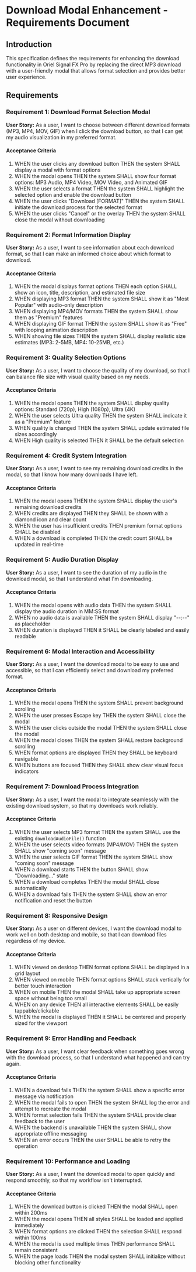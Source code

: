 # Download Modal Enhancement - Requirements Document

## Introduction

This specification defines the requirements for enhancing the download functionality in Oriel Signal FX Pro by replacing the direct MP3 download with a user-friendly modal that allows format selection and provides better user experience.

## Requirements

### Requirement 1: Download Format Selection Modal

**User Story:** As a user, I want to choose between different download formats (MP3, MP4, MOV, GIF) when I click the download button, so that I can get my audio visualization in my preferred format.

#### Acceptance Criteria

1. WHEN the user clicks any download button THEN the system SHALL display a modal with format options
2. WHEN the modal opens THEN the system SHALL show four format options: MP3 Audio, MP4 Video, MOV Video, and Animated GIF
3. WHEN the user selects a format THEN the system SHALL highlight the selected option and enable the download button
4. WHEN the user clicks "Download [FORMAT]" THEN the system SHALL initiate the download process for the selected format
5. WHEN the user clicks "Cancel" or the overlay THEN the system SHALL close the modal without downloading

### Requirement 2: Format Information Display

**User Story:** As a user, I want to see information about each download format, so that I can make an informed choice about which format to download.

#### Acceptance Criteria

1. WHEN the modal displays format options THEN each option SHALL show an icon, title, description, and estimated file size
2. WHEN displaying MP3 format THEN the system SHALL show it as "Most Popular" with audio-only description
3. WHEN displaying MP4/MOV formats THEN the system SHALL show them as "Premium" features
4. WHEN displaying GIF format THEN the system SHALL show it as "Free" with looping animation description
5. WHEN showing file sizes THEN the system SHALL display realistic size estimates (MP3: 2-5MB, MP4: 10-25MB, etc.)

### Requirement 3: Quality Selection Options

**User Story:** As a user, I want to choose the quality of my download, so that I can balance file size with visual quality based on my needs.

#### Acceptance Criteria

1. WHEN the modal opens THEN the system SHALL display quality options: Standard (720p), High (1080p), Ultra (4K)
2. WHEN the user selects Ultra quality THEN the system SHALL indicate it as a "Premium" feature
3. WHEN quality is changed THEN the system SHALL update estimated file sizes accordingly
4. WHEN High quality is selected THEN it SHALL be the default selection

### Requirement 4: Credit System Integration

**User Story:** As a user, I want to see my remaining download credits in the modal, so that I know how many downloads I have left.

#### Acceptance Criteria

1. WHEN the modal opens THEN the system SHALL display the user's remaining download credits
2. WHEN credits are displayed THEN they SHALL be shown with a diamond icon and clear count
3. WHEN the user has insufficient credits THEN premium format options SHALL be disabled
4. WHEN a download is completed THEN the credit count SHALL be updated in real-time

### Requirement 5: Audio Duration Display

**User Story:** As a user, I want to see the duration of my audio in the download modal, so that I understand what I'm downloading.

#### Acceptance Criteria

1. WHEN the modal opens with audio data THEN the system SHALL display the audio duration in MM:SS format
2. WHEN no audio data is available THEN the system SHALL display "--:--" as placeholder
3. WHEN duration is displayed THEN it SHALL be clearly labeled and easily readable

### Requirement 6: Modal Interaction and Accessibility

**User Story:** As a user, I want the download modal to be easy to use and accessible, so that I can efficiently select and download my preferred format.

#### Acceptance Criteria

1. WHEN the modal opens THEN the system SHALL prevent background scrolling
2. WHEN the user presses Escape key THEN the system SHALL close the modal
3. WHEN the user clicks outside the modal THEN the system SHALL close the modal
4. WHEN the modal closes THEN the system SHALL restore background scrolling
5. WHEN format options are displayed THEN they SHALL be keyboard navigable
6. WHEN buttons are focused THEN they SHALL show clear visual focus indicators

### Requirement 7: Download Process Integration

**User Story:** As a user, I want the modal to integrate seamlessly with the existing download system, so that my downloads work reliably.

#### Acceptance Criteria

1. WHEN the user selects MP3 format THEN the system SHALL use the existing `downloadAudioFile()` function
2. WHEN the user selects video formats (MP4/MOV) THEN the system SHALL show "coming soon" message
3. WHEN the user selects GIF format THEN the system SHALL show "coming soon" message
4. WHEN a download starts THEN the button SHALL show "Downloading..." state
5. WHEN a download completes THEN the modal SHALL close automatically
6. WHEN a download fails THEN the system SHALL show an error notification and reset the button

### Requirement 8: Responsive Design

**User Story:** As a user on different devices, I want the download modal to work well on both desktop and mobile, so that I can download files regardless of my device.

#### Acceptance Criteria

1. WHEN viewed on desktop THEN format options SHALL be displayed in a grid layout
2. WHEN viewed on mobile THEN format options SHALL stack vertically for better touch interaction
3. WHEN on mobile THEN the modal SHALL take up appropriate screen space without being too small
4. WHEN on any device THEN all interactive elements SHALL be easily tappable/clickable
5. WHEN the modal is displayed THEN it SHALL be centered and properly sized for the viewport

### Requirement 9: Error Handling and Feedback

**User Story:** As a user, I want clear feedback when something goes wrong with the download process, so that I understand what happened and can try again.

#### Acceptance Criteria

1. WHEN a download fails THEN the system SHALL show a specific error message via notification
2. WHEN the modal fails to open THEN the system SHALL log the error and attempt to recreate the modal
3. WHEN format selection fails THEN the system SHALL provide clear feedback to the user
4. WHEN the backend is unavailable THEN the system SHALL show appropriate offline messaging
5. WHEN an error occurs THEN the user SHALL be able to retry the operation

### Requirement 10: Performance and Loading

**User Story:** As a user, I want the download modal to open quickly and respond smoothly, so that my workflow isn't interrupted.

#### Acceptance Criteria

1. WHEN the download button is clicked THEN the modal SHALL open within 200ms
2. WHEN the modal opens THEN all styles SHALL be loaded and applied immediately
3. WHEN format options are clicked THEN the selection SHALL respond within 100ms
4. WHEN the modal is used multiple times THEN performance SHALL remain consistent
5. WHEN the page loads THEN the modal system SHALL initialize without blocking other functionality